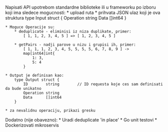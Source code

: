 Napisati API upotrebom standardne biblioteke ili u frameworku po izboru koji ima sledece mogucnosti:
    * upload ruta
        * prihvata JSON ulaz koji je ova struktura
        type Input struct {
            Operation string
            Data      []int64
        }

    * Moguce Operacije su:
        * deduplicate - eliminisi iz niza duplikate, primer:
            [ 1, 1, 2, 3, 4, 5 ] => [ 1, 2, 3, 4, 5 ]
       
        * getPairs - nadji parove u nizu i grupisi ih, primer:
            [ 1, 1, 1, 2, 3, 4, 5, 5, 5, 5, 6, 7, 8, 9 ] ->
            map[int64]int{
                1: 3,
                5: 4
            }
   
    * Output je definisan kao:
        type Output struct {
            ID        string        // ID requesta koje ces sam definisati da bude unikatno
            Operation string
            Data      []int64
        }

    * za nevalidnu operaciju, prikazi gresku

Dodatno (nije obavezno):
    * Uradi deduplicate 'in place'
    * Go unit testovi
    * Dockerizovati mikroservis